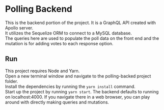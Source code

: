 # Polling Backend

This is the backend portion of the project. It is a GraphQL API created with Apollo server.  
It utilizes the Sequelize ORM to connect to a MySQL database.  
The queries here are used to populate the poll data on the front end and the mutation is for adding votes to each response option.  
  
## Run
This project requires Node and Yarn.  
Open a new terminal window and navigate to the polling-backed project folder.  
Install the dependencies by running the `yarn install` command.  
Start up the project by running `yarn start`.
The backend defaults to running on localhost:4000. If you navigate there in a web browser, you can play around with directly making queries and mutations.
